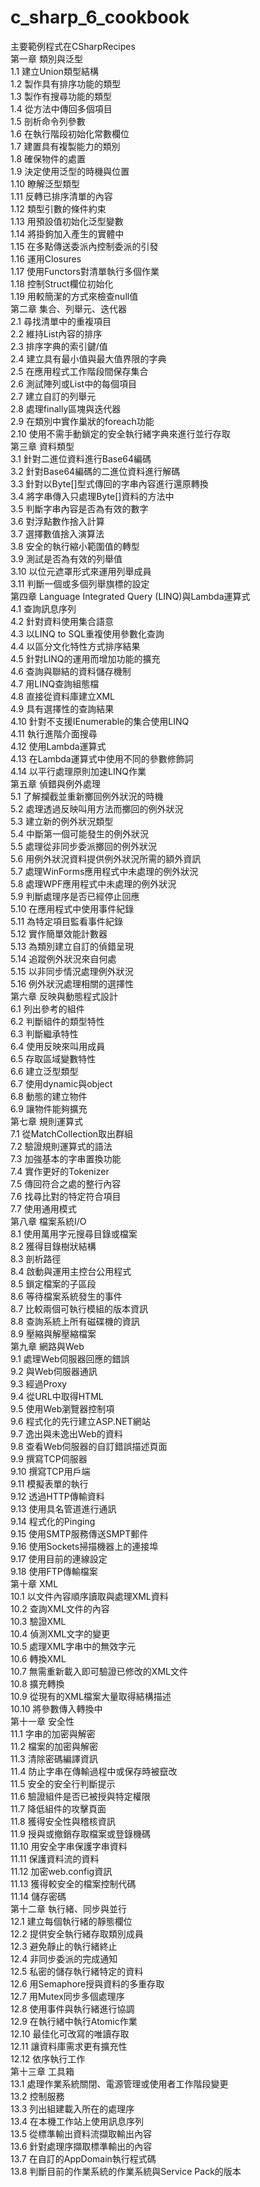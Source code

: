 # c_sharp_6_cookbook<br />
主要範例程式在CSharpRecipes<br />
第一章   類別與泛型<br />
1.1   建立Union類型結構<br />
1.2   製作具有排序功能的類型<br />
1.3   製作有搜尋功能的類型<br />
1.4   從方法中傳回多個項目<br />
1.5   剖析命令列參數<br />
1.6   在執行階段初始化常數欄位<br />
1.7   建置具有複製能力的類別<br />
1.8   確保物件的處置<br />
1.9   決定使用泛型的時機與位置<br />
1.10  瞭解泛型類型<br />
1.11  反轉已排序清單的內容<br />
1.12  類型引數的條件約束<br />
1.13  用預設值初始化泛型變數<br />
1.14  將掛鉤加入產生的實體中<br />
1.15  在多點傳送委派內控制委派的引發<br />
1.16  運用Closures<br />
1.17  使用Functors對清單執行多個作業<br />
1.18  控制Struct欄位初始化<br />
1.19  用較簡潔的方式來檢查null值<br />
第二章   集合、列舉元、迭代器<br />
2.1   尋找清單中的重複項目<br />
2.2   維持List<T>內容的排序<br />
2.3   排序字典的索引鍵/值<br />
2.4   建立具有最小值與最大值界限的字典<br />
2.5   在應用程式工作階段間保存集合<br />
2.6   測試陣列或List<T>中的每個項目<br />
2.7   建立自訂的列舉元<br />
2.8   處理finally區塊與迭代器<br />
2.9   在類別中實作巢狀的foreach功能<br />
2.10  使用不需手動鎖定的安全執行緒字典來進行並行存取<br />
第三章   資料類型<br />
3.1   針對二進位資料進行Base64編碼<br />
3.2   針對Base64編碼的二進位資料進行解碼<br />
3.3   針對以Byte[]型式傳回的字串內容進行還原轉換<br />
3.4   將字串傳入只處理Byte[]資料的方法中<br />
3.5   判斷字串內容是否為有效的數字<br />
3.6   對浮點數作捨入計算<br />
3.7   選擇數值捨入演算法<br />
3.8   安全的執行縮小範圍值的轉型<br />
3.9   測試是否為有效的列舉值<br />
3.10  以位元遮罩形式來運用列舉成員<br />
3.11  判斷一個或多個列舉旗標的設定<br />
第四章   Language Integrated Query (LINQ)與Lambda運算式<br />
4.1   查詢訊息序列<br />
4.2   針對資料使用集合語意<br />
4.3   以LINQ to SQL重複使用參數化查詢<br />
4.4   以區分文化特性方式排序結果<br />
4.5   針對LINQ的運用而增加功能的擴充<br />
4.6   查詢與聯結的資料儲存機制<br />
4.7   用LINQ查詢組態檔<br />
4.8   直接從資料庫建立XML<br />
4.9   具有選擇性的查詢結果<br />
4.10  針對不支援IEnumerable<T>的集合使用LINQ<br />
4.11  執行進階介面搜尋<br />
4.12  使用Lambda運算式<br />
4.13  在Lambda運算式中使用不同的參數修飾詞<br />
4.14  以平行處理原則加速LINQ作業<br />
第五章   偵錯與例外處理<br />
5.1   了解攔截並重新擲回例外狀況的時機<br />
5.2   處理透過反映叫用方法而擲回的例外狀況<br />
5.3   建立新的例外狀況類型<br />
5.4   中斷第一個可能發生的例外狀況<br />
5.5   處理從非同步委派擲回的例外狀況<br />
5.6   用例外狀況資料提供例外狀況所需的額外資訊<br />
5.7   處理WinForms應用程式中未處理的例外狀況<br />
5.8   處理WPF應用程式中未處理的例外狀況<br />
5.9   判斷處理序是否已經停止回應<br />
5.10  在應用程式中使用事件紀錄<br />
5.11  為特定項目監看事件紀錄<br />
5.12  實作簡單效能計數器<br />
5.13  為類別建立自訂的偵錯呈現<br />
5.14  追蹤例外狀況來自何處<br />
5.15  以非同步情況處理例外狀況<br />
5.16  例外狀況處理相關的選擇性<br />
第六章   反映與動態程式設計<br />
6.1   列出參考的組件<br />
6.2   判斷組件的類型特性<br />
6.3   判斷繼承特性<br />
6.4   使用反映來叫用成員<br />
6.5   存取區域變數特性<br />
6.6   建立泛型類型<br />
6.7   使用dynamic與object<br />
6.8   動態的建立物件<br />
6.9   讓物件能夠擴充<br />
第七章   規則運算式<br />
7.1   從MatchCollection取出群組<br />
7.2   驗證規則運算式的語法<br />
7.3   加強基本的字串置換功能<br />
7.4   實作更好的Tokenizer<br />
7.5   傳回符合之處的整行內容<br />
7.6   找尋比對的特定符合項目<br />
7.7   使用通用模式<br />
第八章   檔案系統I/O<br />
8.1   使用萬用字元搜尋目錄或檔案<br />
8.2   獲得目錄樹狀結構<br />
8.3   剖析路徑<br />
8.4   啟動與運用主控台公用程式<br />
8.5   鎖定檔案的子區段<br />
8.6   等待檔案系統發生的事件<br />
8.7   比較兩個可執行模組的版本資訊<br />
8.8   查詢系統上所有磁碟機的資訊<br />
8.9   壓縮與解壓縮檔案<br />
第九章   網路與Web<br />
9.1   處理Web伺服器回應的錯誤<br />
9.2   與Web伺服器通訊<br />
9.3   經過Proxy<br />
9.4   從URL中取得HTML<br />
9.5   使用Web瀏覽器控制項<br />
9.6   程式化的先行建立ASP.NET網站<br />
9.7   逸出與未逸出Web的資料<br />
9.8   查看Web伺服器的自訂錯誤描述頁面<br />
9.9   撰寫TCP伺服器<br />
9.10  撰寫TCP用戶端<br />
9.11  模擬表單的執行<br />
9.12  透過HTTP傳輸資料<br />
9.13  使用具名管道進行通訊<br />
9.14  程式化的Pinging<br />
9.15  使用SMTP服務傳送SMPT郵件<br />
9.16  使用Sockets掃描機器上的連接埠<br />
9.17  使用目前的連線設定<br />
9.18  使用FTP傳輸檔案<br />
第十章   XML<br />
10.1  以文件內容順序讀取與處理XML資料<br />
10.2  查詢XML文件的內容<br />
10.3  驗證XML<br />
10.4  偵測XML文字的變更<br />
10.5  處理XML字串中的無效字元<br />
10.6  轉換XML<br />
10.7  無需重新載入即可驗證已修改的XML文件<br />
10.8  擴充轉換<br />
10.9  從現有的XML檔案大量取得結構描述<br />
10.10 將參數傳入轉換中<br />
第十一章 安全性<br />
11.1  字串的加密與解密<br />
11.2  檔案的加密與解密<br />
11.3  清除密碼編譯資訊<br />
11.4  防止字串在傳輸過程中或保存時被竄改<br />
11.5  安全的安全行判斷提示<br />
11.6  驗證組件是否已被授與特定權限<br />
11.7  降低組件的攻擊頁面<br />
11.8  獲得安全性與稽核資訊<br />
11.9  授與或撤銷存取檔案或登錄機碼<br />
11.10 用安全字串保護字串資料<br />
11.11 保護資料流的資料<br />
11.12 加密web.config資訊<br />
11.13 獲得較安全的檔案控制代碼<br />
11.14 儲存密碼<br />
第十二章 執行緒、同步與並行<br />
12.1  建立每個執行緒的靜態欄位<br />
12.2  提供安全執行緒存取類別成員<br />
12.3  避免靜止的執行緒終止<br />
12.4  非同步委派的完成通知<br />
12.5  私密的儲存執行緒特定的資料<br />
12.6  用Semaphore授與資料的多重存取<br />
12.7  用Mutex同步多個處理序<br />
12.8  使用事件與執行緒進行協調<br />
12.9  在執行緒中執行Atomic作業<br />
12.10 最佳化可改寫的唯讀存取<br />
12.11 讓資料庫需求更有擴充性<br />
12.12 依序執行工作<br />
第十三章 工具箱<br />
13.1  處理作業系統關閉、電源管理或使用者工作階段變更<br />
13.2  控制服務<br />
13.3  列出組建載入所在的處理序<br />
13.4  在本機工作站上使用訊息序列<br />
13.5  從標準輸出資料流擷取輸出內容<br />
13.6  針對處理序擷取標準輸出的內容<br />
13.7  在自訂的AppDomain執行程式碼<br />
13.8  判斷目前的作業系統的作業系統與Service Pack的版本
